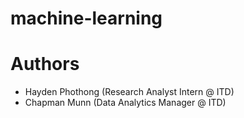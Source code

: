 # machine-learning

# Authors
  - Hayden Phothong (Research Analyst Intern @ ITD)
  - Chapman Munn (Data Analytics Manager @ ITD)
